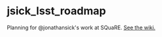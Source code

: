 # jsick_lsst_roadmap

Planning for @jonathansick's work at SQuaRE. [See the wiki.](https://github.com/jonathansick/jsick_lsst_roadmap/wiki)
